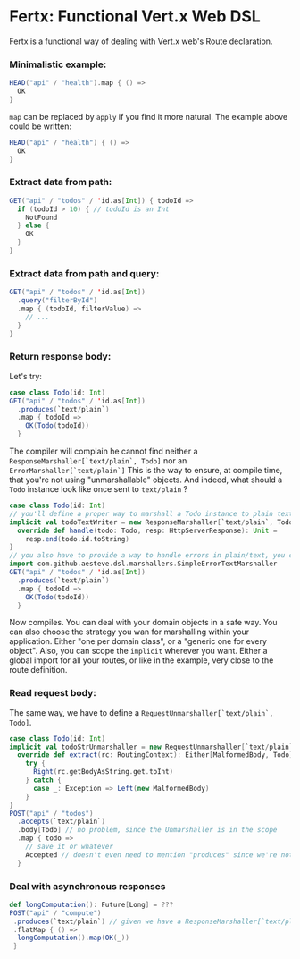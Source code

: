 # Fertx: Functional Vert.x Web DSL

Fertx is a functional way of dealing with Vert.x web's Route declaration.

### Minimalistic example:

```scala
HEAD("api" / "health").map { () =>
  OK
}
```
`map` can be replaced by `apply` if you find it more natural. The example above could be written:
```scala
HEAD("api" / "health") { () =>
  OK
}
```


### Extract data from path:

```scala 
GET("api" / "todos" / 'id.as[Int]) { todoId =>
  if (todoId > 10) { // todoId is an Int
    NotFound
  } else {
    OK
  }
}
```

### Extract data from path and query:
```scala
GET("api" / "todos" / 'id.as[Int])
  .query("filterById")
  .map { (todoId, filterValue) =>
    // ...
  }
}
```

### Return response body:
Let's try:
```scala
case class Todo(id: Int)
GET("api" / "todos" / 'id.as[Int])
  .produces(`text/plain`)
  .map { todoId => 
    OK(Todo(todoId))   
  }
```
The compiler will complain he cannot find neither a ``ResponseMarshaller[`text/plain`, Todo]`` nor an ``ErrorMarshaller[`text/plain`]``
This is the way to ensure, at compile time, that you're not using "unmarshallable" objects.
And indeed, what should a `Todo` instance look like once sent to `text/plain` ?

```scala
case class Todo(id: Int)
// you'll define a proper way to marshall a Todo instance to plain text
implicit val todoTextWriter = new ResponseMarshaller[`text/plain`, Todo] {
  override def handle(todo: Todo, resp: HttpServerResponse): Unit =
    resp.end(todo.id.toString)
} 
// you also have to provide a way to handle errors in plain/text, you can use fertx built-in marshaller
import com.github.aesteve.dsl.marshallers.SimpleErrorTextMarshaller 
GET("api" / "todos" / 'id.as[Int])
  .produces(`text/plain`)
  .map { todoId => 
    OK(Todo(todoId))   
  }
```
Now compiles.
You can deal with your domain objects in a safe way.
You can also choose the strategy you wan for marshalling within your application. Either "one per domain class", or a "generic one for every object".
Also, you can scope the `implicit` wherever you want. Either a global import for all your routes, or like in the example, very close to the route definition.

### Read request body:

The same way, we have to define a ``RequestUnmarshaller[`text/plain`, Todo]``.
```scala
case class Todo(id: Int)
implicit val todoStrUnmarshaller = new RequestUnmarshaller[`text/plain`, Todo] {
  override def extract(rc: RoutingContext): Either[MalformedBody, Todo] =
    try {
      Right(rc.getBodyAsString.get.toInt)
    } catch {
      case _: Exception => Left(new MalformedBody)
    }
}
POST("api" / "todos")
  .accepts(`text/plain`)
  .body[Todo] // no problem, since the Unmarshaller is in the scope
  .map { todo => 
    // save it or whatever
    Accepted // doesn't even need to mention "produces" since we're not producing any content
  }

```

### Deal with asynchronous responses

```scala
def longComputation(): Future[Long] = ???
POST("api" / "compute")
 .produces(`text/plain`) // given we have a ResponseMarshaller[`text/plain`, Long] in scope
 .flatMap { () =>
  longComputation().map(OK(_)) 
 }
```
